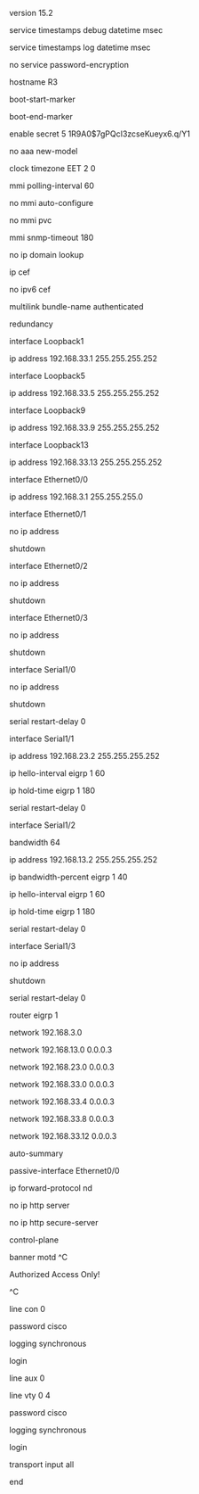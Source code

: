 version 15.2

service timestamps debug datetime msec

service timestamps log datetime msec

no service password-encryption

hostname R3

boot-start-marker

boot-end-marker

enable secret 5 $1$R9A0$7gPQcI3zcseKueyx6.q/Y1

no aaa new-model

clock timezone EET 2 0

mmi polling-interval 60

no mmi auto-configure

no mmi pvc

mmi snmp-timeout 180

no ip domain lookup

ip cef

no ipv6 cef

multilink bundle-name authenticated

redundancy

interface Loopback1

ip address 192.168.33.1 255.255.255.252

interface Loopback5

ip address 192.168.33.5 255.255.255.252

interface Loopback9

ip address 192.168.33.9 255.255.255.252

interface Loopback13

ip address 192.168.33.13 255.255.255.252

interface Ethernet0/0

ip address 192.168.3.1 255.255.255.0

interface Ethernet0/1

no ip address

shutdown

interface Ethernet0/2

no ip address

shutdown

interface Ethernet0/3

no ip address

shutdown

interface Serial1/0

no ip address

shutdown

serial restart-delay 0

interface Serial1/1

ip address 192.168.23.2 255.255.255.252

ip hello-interval eigrp 1 60

ip hold-time eigrp 1 180

serial restart-delay 0

interface Serial1/2

bandwidth 64

ip address 192.168.13.2 255.255.255.252

ip bandwidth-percent eigrp 1 40

ip hello-interval eigrp 1 60

ip hold-time eigrp 1 180

serial restart-delay 0

interface Serial1/3

no ip address

shutdown

serial restart-delay 0

router eigrp 1

network 192.168.3.0

network 192.168.13.0 0.0.0.3

network 192.168.23.0 0.0.0.3

network 192.168.33.0 0.0.0.3

network 192.168.33.4 0.0.0.3

network 192.168.33.8 0.0.0.3

network 192.168.33.12 0.0.0.3

auto-summary

passive-interface Ethernet0/0

ip forward-protocol nd

no ip http server

no ip http secure-server

control-plane

banner motd ^C

Authorized Access Only!

^C

line con 0

password cisco

logging synchronous

login

line aux 0

line vty 0 4

password cisco

logging synchronous

login

transport input all

end
